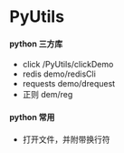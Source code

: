 # PyUtils

#### python 三方库
- click   /PyUtils/clickDemo
- redis demo/redisCli
- requests demo/drequest
- 正则 dem/reg


#### python 常用
- 打开文件，并附带换行符
